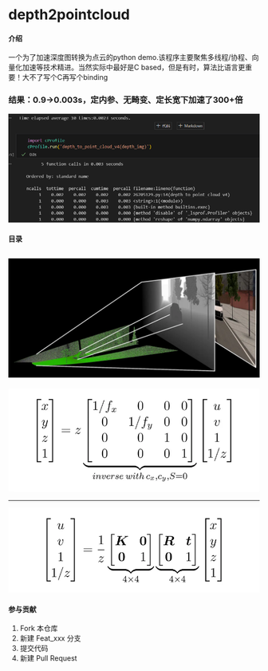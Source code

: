 # depth2pointcloud

#### 介绍
一个为了加速深度图转换为点云的python demo.该程序主要聚焦多线程/协程、向量化加速等技术精进。当然实际中最好是C based，但是有时，算法比语言更重要！大不了写个C再写个binding

### 结果：0.9->0.003s，定内参、无畸变、定长宽下加速了300+倍
![alt text](image-3.png)
#### 目录

![alt text](image.png)
---
![alt text](image-1.png)

---
![alt text](image-2.png)
#### 参与贡献

1.  Fork 本仓库
2.  新建 Feat_xxx 分支
3.  提交代码
4.  新建 Pull Request
